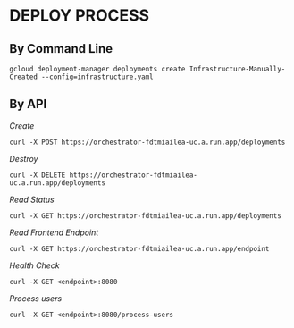 # DEPLOY PROCESS

## By Command Line
```
gcloud deployment-manager deployments create Infrastructure-Manually-Created --config=infrastructure.yaml
```

## By API

*Create*
```
curl -X POST https://orchestrator-fdtmiailea-uc.a.run.app/deployments
```

*Destroy*
```
curl -X DELETE https://orchestrator-fdtmiailea-uc.a.run.app/deployments
```

*Read Status*
```
curl -X GET https://orchestrator-fdtmiailea-uc.a.run.app/deployments
```

*Read Frontend Endpoint*
```
curl -X GET https://orchestrator-fdtmiailea-uc.a.run.app/endpoint
```

*Health Check*
```
curl -X GET <endpoint>:8080
```

*Process users*
```
curl -X GET <endpoint>:8080/process-users
```




